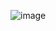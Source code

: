 ![image](https://user-images.githubusercontent.com/72289126/161432960-f28c58f1-ca4a-4090-81c8-cdb5a64114d4.png)
